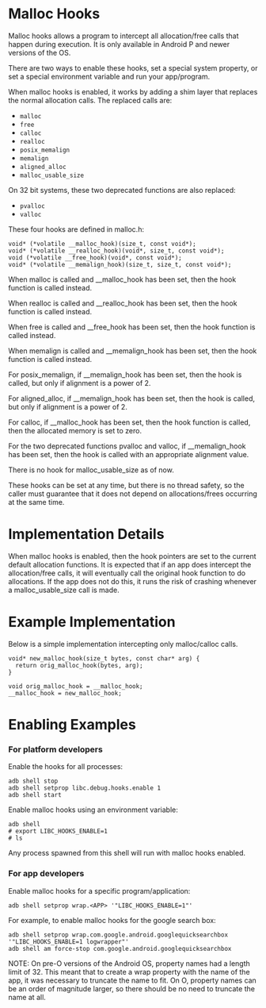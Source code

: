Malloc Hooks
============

Malloc hooks allows a program to intercept all allocation/free calls that
happen during execution. It is only available in Android P and newer versions
of the OS.

There are two ways to enable these hooks, set a special system
property, or set a special environment variable and run your app/program.

When malloc hooks is enabled, it works by adding a shim layer that replaces
the normal allocation calls. The replaced calls are:

* `malloc`
* `free`
* `calloc`
* `realloc`
* `posix_memalign`
* `memalign`
* `aligned_alloc`
* `malloc_usable_size`

On 32 bit systems, these two deprecated functions are also replaced:

* `pvalloc`
* `valloc`

These four hooks are defined in malloc.h:

    void* (*volatile __malloc_hook)(size_t, const void*);
    void* (*volatile __realloc_hook)(void*, size_t, const void*);
    void (*volatile __free_hook)(void*, const void*);
    void* (*volatile __memalign_hook)(size_t, size_t, const void*);

When malloc is called and \_\_malloc\_hook has been set, then the hook
function is called instead.

When realloc is called and \_\_realloc\_hook has been set, then the hook
function is called instead.

When free is called and \_\_free\_hook has been set, then the hook
function is called instead.

When memalign is called and \_\_memalign\_hook has been set, then the hook
function is called instead.

For posix\_memalign, if \_\_memalign\_hook has been set, then the hook is
called, but only if alignment is a power of 2.

For aligned\_alloc, if \_\_memalign\_hook has been set, then the hook is
called, but only if alignment is a power of 2.

For calloc, if \_\_malloc\_hook has been set, then the hook function is
called, then the allocated memory is set to zero.

For the two deprecated functions pvalloc and valloc, if \_\_memalign\_hook
has been set, then the hook is called with an appropriate alignment value.

There is no hook for malloc\_usable\_size as of now.

These hooks can be set at any time, but there is no thread safety, so
the caller must guarantee that it does not depend on allocations/frees
occurring at the same time.

Implementation Details
======================
When malloc hooks is enabled, then the hook pointers are set to
the current default allocation functions. It is expected that if an
app does intercept the allocation/free calls, it will eventually call
the original hook function to do allocations. If the app does not do this,
it runs the risk of crashing whenever a malloc\_usable\_size call is made.

Example Implementation
======================
Below is a simple implementation intercepting only malloc/calloc calls.

    void* new_malloc_hook(size_t bytes, const char* arg) {
      return orig_malloc_hook(bytes, arg);
    }

    void orig_malloc_hook = __malloc_hook;
    __malloc_hook = new_malloc_hook;

Enabling Examples
=================

### For platform developers

Enable the hooks for all processes:

    adb shell stop
    adb shell setprop libc.debug.hooks.enable 1
    adb shell start

Enable malloc hooks using an environment variable:

    adb shell
    # export LIBC_HOOKS_ENABLE=1
    # ls

Any process spawned from this shell will run with malloc hooks enabled.

### For app developers

Enable malloc hooks for a specific program/application:

    adb shell setprop wrap.<APP> '"LIBC_HOOKS_ENABLE=1"'

For example, to enable malloc hooks for the google search box:

    adb shell setprop wrap.com.google.android.googlequicksearchbox '"LIBC_HOOKS_ENABLE=1 logwrapper"'
    adb shell am force-stop com.google.android.googlequicksearchbox

NOTE: On pre-O versions of the Android OS, property names had a length limit
of 32. This meant that to create a wrap property with the name of the app, it
was necessary to truncate the name to fit. On O, property names can be
an order of magnitude larger, so there should be no need to truncate the name
at all.
